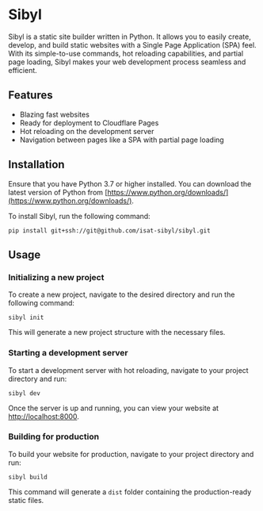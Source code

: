 # Sibyl

Sibyl is a static site builder written in Python. It allows you to easily create, develop, and build static websites with a Single Page Application (SPA) feel. With its simple-to-use commands, hot reloading capabilities, and partial page loading, Sibyl makes your web development process seamless and efficient.

## Features

* Blazing fast websites
* Ready for deployment to Cloudflare Pages
* Hot reloading on the development server
* Navigation between pages like a SPA with partial page loading

## Installation

Ensure that you have Python 3.7 or higher installed. You can download the latest version of Python from [https://www.python.org/downloads/](https://www.python.org/downloads/).

To install Sibyl, run the following command:

```
pip install git+ssh://git@github.com/isat-sibyl/sibyl.git
```

## Usage

### Initializing a new project

To create a new project, navigate to the desired directory and run the following command:

```
sibyl init
```

This will generate a new project structure with the necessary files.

### Starting a development server

To start a development server with hot reloading, navigate to your project directory and run:

```
sibyl dev
```

Once the server is up and running, you can view your website at [http://localhost:8000](http://localhost:8000).

### Building for production

To build your website for production, navigate to your project directory and run:

```
sibyl build
```

This command will generate a `dist` folder containing the production-ready static files.